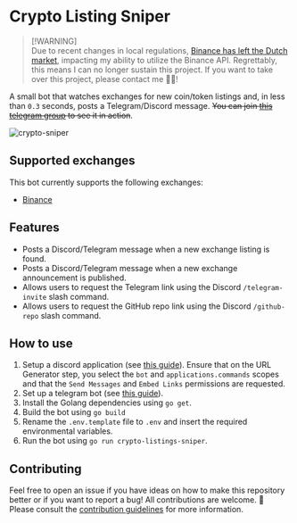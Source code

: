 # Crypto Listing Sniper

> [!WARNING]\
> Due to recent changes in local regulations, [Binance has left the Dutch market](https://www.binance.com/en/support/announcement/notice-on-changes-of-services-in-the-netherlands-b5a647be31cf469b87fc3337fd461ced), impacting my ability to utilize the Binance API. Regrettably, this means I can no longer sustain this project. If you want to take over this project, please contact me 💪🏼!

A small bot that watches exchanges for new coin/token listings and, in less than `0.3` seconds, posts a Telegram/Discord message. ~~You can join [this telegram group](https://t.me/crypto_listings_sniper) to see it in action~~.

![crypto-sniper](https://github.com/rickstaa/crypto-listings-sniper/assets/17570430/11777a75-4064-4034-932e-b3c11403a181)

## Supported exchanges

This bot currently supports the following exchanges:

- [Binance](https://www.binance.com/en)

## Features

- Posts a Discord/Telegram message when a new exchange listing is found.
- Posts a Discord/Telegram message when a new exchange announcement is published.
- Allows users to request the Telegram link using the Discord `/telegram-invite` slash command.
- Allows users to request the GitHub repo link using the Discord `/github-repo` slash command.

## How to use

1. Setup a discord application (see [this guide](https://discordjs.guide/preparations/setting-up-a-bot-application.html#what-is-a-token-anyway)). Ensure that on the URL Generator step, you select the `bot` and `applications.commands` scopes and that the `Send Messages` and `Embed Links` permissions are requested.
2. Set up a telegram bot (see [this guide](https://telegrambots.github.io/book/1/quickstart.html)).
3. Install the Golang dependencies using `go get`.
4. Build the bot using `go build`
5. Rename the `.env.template` file to `.env` and insert the required environmental variables.
6. Run the bot using `go run crypto-listings-sniper`.

## Contributing

Feel free to open an issue if you have ideas on how to make this repository better or if you want to report a bug! All contributions are welcome. :rocket: Please consult the [contribution guidelines](CONTRIBUTING.md) for more information.
